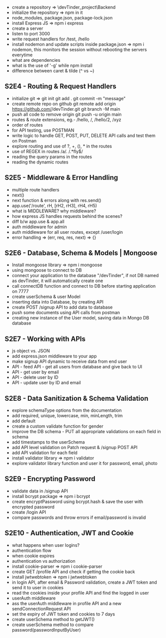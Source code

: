 - create a repository => \devTinder_project\Backend
- initialize the repository => npm in it
- node_modules, package.json, package-lock.json
- install Express JS => npm i express
- create a server
- listen to port 3000
- write request handlers for /test, /hello
- install nodemon and update scripts inside package.json => npm i nodemon, this monitors the session without rebooting the servers everytime
- what are dependencies
- what is the use of '-g' while npm install
- difference between caret & tilde (^ vs ~)

## S2E4 - Routing & Request Handlers

- initialize git =>
  git init
  git add .
  git commit -m "message"
- create remote repo on github
  git remote add origin https://github.com/<username>/devTinder.git
  git branch -M main
- push all code to remove origin
  git push -u origin main
- routes & route extensions, eg.- /hello, /, /hello/2, /xyz
- order of routes
- for API testing, use POSTMAN
- write logic to handle GET, POST, PUT, DELETE API calls and test them on Postman
- explore routing and use of ?, +, (), \* in the routes
- use of REGEX in routes /a/. /.\*fly$/
- reading the query params in the routes
- reading the dynamic routes

## S2E5 - Middleware & Error Handling

- multiple route handlers
- next()
- next function & errors along with res.send()
- app.use('/route', rH, [rH2, rH3], rH4, rH5)
- what is MIDDLEWARE? why middleware?
- how express JS handles requests behind the scenes?
- diff b/w app.use & app.all
- auth middleware for admin
- auth middleware for all user routes, except /user/login
- error handling => (err, req, res, next) => {}

## S2E6 - Database, Schema & Models | Mongoose

- Install mongoose library => npm i mongoose
- using mongoose to connect to DB
- connect your application to the database "<connection-url>/devTinder", if not DB named as devTinder, it will automatically create one
- call connectDB function and connect to DB before starting application on 7777
- create userSchema & user Model
- inserting data into Database, by creating API
- create POST /signup API to add data to database
- push some documents using API calls from postman
- creating new instance of the User model, saving data in Mongo DB database

## S2E7 - Working with APIs

- js object vs. JSON
- add express.json middleware to your app
- make signup API dynamic to receive data from end user
- API - feed API - get all users from database and give back to UI
- API - get user by email
- API - delete user by ID
- API - update user by ID and email

## S2E8 - Data Sanitization & Schema Validation

- explore schemaType options from the documentation
- add required, unique, lowercase, min, minLength, trim
- add default
- create a custom validate function for gender
- improve the DB schema - PUT all appropriate validations on each field in schema
- add timestamps to the userSchema
- add API level validation on Patch request & /signup POST API
- add API validation for each field
- install validator library => npm i validator
- explore validator library function and user it for password, email, photo

## S2E9 - Encrypting Password

- validate data in /signup API
- install bcrypt package => npm i bcrypt
- create encryptPassword using bcrypt.hash & save the user with encrypted password
- create /login API
- compare passwords and throw errors if email/password is invalid

## S2E10 - Authentication, JWT and Cookie

- what happens when user logins?
- authentication flow
- when cookie expires
- authentication vs authorization
- install cookie-parser => npm i cookie-parser
- create GET /profile API and check if getting the cookie back
- install jwtwebtoken => npm i jwtwebtoken
- in login API, after email & Password validation, create a JWT token and send it to user in cookies
- read the cookies inside your profile API and find the logged in user
- userAuth middleware
- ass the userAuth middleware in profile API and a new sendConnectionRequest API
- set the expiry of JWT token and cookies to 7 days
- create userSchema method to getJWT()
- create userSchema method to compare password(passwordInputByUser)
